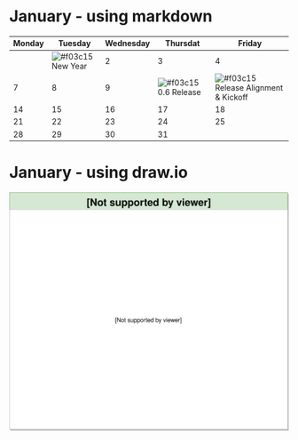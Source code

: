 # January - using markdown
|Monday|Tuesday|Wednesday|Thursdat|Friday|
|---|---|---|---|---|
|   |![#f03c15](https://placehold.it/15/f03c15/000000?text=1)New Year| 2  | 3  | 4  |
| 7 | 8 | 9 | ![#f03c15](https://placehold.it/15/f03c15/000000?text=10)0.6 Release |![#f03c15](https://placehold.it/15/f03c15/000000?text=11) Release Alignment & Kickoff |
| 14 | 15 | 16 | 17 | 18 |
| 21 | 22 | 23 | 24 | 25 |
| 28 | 29 | 30 | 31 |   |
# January - using draw.io
![](calendar.svg)

